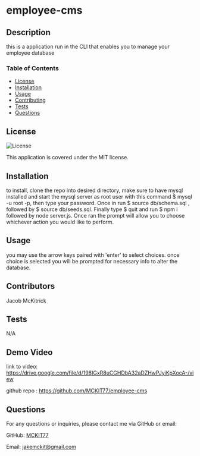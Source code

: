 # employee-cms

## Description
this is a application run in the CLI that enables you to manage your employee database

### Table of Contents
- [License](#license)
- [Installation](#installation)
- [Usage](#usage)
- [Contributing](#contributing)
- [Tests](#tests)
- [Questions](#questions)

## License
![License](https://img.shields.io/badge/License-MIT-brightgreen)

This application is covered under the MIT license.

## Installation
to install, clone the repo into desired directory, make sure to have mysql installed and start the mysql server as root user with this command $ mysql -u root -p, then type your password. Once in run $ source db/schema.sql  , followed by $ source db/seeds.sql. Finally type $ quit and run $ npm i followed by node server.js. Once ran the prompt will allow you to choose whichever action you would like to perform.

## Usage
you may use the arrow keys paired with 'enter' to select choices. once choice is selected you will be prompted for necessary info to alter the database.

## Contributors
Jacob McKitrick

## Tests

N/A

## Demo Video

link to video: https://drive.google.com/file/d/198IGxR8uCGHDbA32aDZHwPJyiKpXocA-/view

github repo : https://github.com/MCKIT77/employee-cms

## Questions
For any questions or inquiries, please contact me via GitHub or email:

GitHub: [MCKIT77](https://github.com/MCKIT77)

Email: jakemckit@gmail.com

